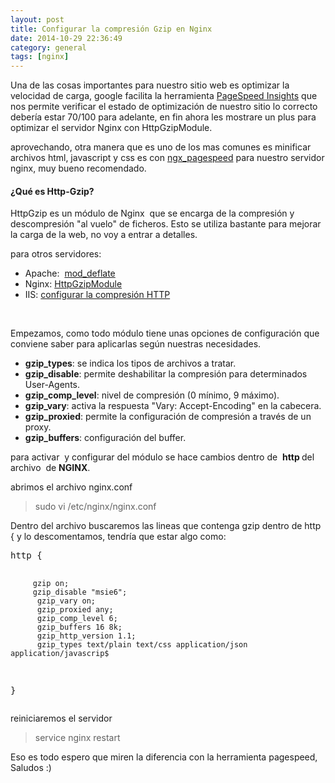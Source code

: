 ```yaml
---
layout: post
title: Configurar la compresión Gzip en Nginx
date: 2014-10-29 22:36:49
category: general
tags: [nginx]
---
```

<p>Una de las cosas importantes para nuestro sitio web es optimizar la velocidad de carga, google facilita la herramienta <a href="https://developers.google.com/speed/pagespeed/insights/">PageSpeed Insights</a> que nos permite verificar el estado de optimización de nuestro sitio lo correcto debería estar 70/100 para adelante, en fin ahora les mostrare un plus para optimizar el servidor Nginx con HttpGzipModule.</p>

<p>aprovechando, otra manera que es uno de los mas comunes es minificar archivos html, javascript y css es con <a href="https://github.com/pagespeed/ngx_pagespeed" target="_blank">ngx_pagespeed</a> para nuestro servidor nginx, muy bueno recomendado.</p>
<h4>¿Qué es Http-Gzip?</h4>
<p>HttpGzip es un módulo de Nginx  que se encarga de la compresión y descompresión "al vuelo" de ficheros. Esto se utiliza bastante para mejorar la carga de la web, no voy a entrar a detalles.</p>
<p>para otros servidores:</p>
<ul>
<li>Apache:  <a href="http://httpd.apache.org/docs/current/mod/mod_deflate.html" target="_blank">mod_deflate</a></li>
<li>Nginx: <a href="http://wiki.nginx.org/HttpGzipModule" target="_blank">HttpGzipModule</a></li>
<li>IIS: <a href="http://technet.microsoft.com/en-us/library/cc771003(v=WS.10).aspx" target="_blank">configurar la compresión HTTP</a></li>
</ul>
<p>&nbsp;</p>
<p>Empezamos, como todo módulo tiene unas opciones de configuración que conviene saber para aplicarlas según nuestras necesidades.</p>
<ul>
<li><strong>gzip_types</strong>: se indica los tipos de archivos a tratar.</li>
<li><strong>gzip_disable</strong>: permite deshabilitar la compresión para determinados User-Agents.</li>
<li><strong>gzip_comp_level</strong>: nivel de compresión (0 mínimo, 9 máximo).</li>
<li><strong>gzip_vary</strong>: activa la respuesta "Vary: Accept-Encoding" en la cabecera.</li>
<li><strong>gzip_proxied</strong>: permite la configuración de compresión a través de un proxy.</li>
<li><strong>gzip_buffers</strong>: configuración del buffer.</li>
</ul>
<p>para activar  y configurar del módulo se hace cambios dentro de  <strong>http </strong>del archivo  de <strong>NGINX</strong>.</p>
<p>abrimos el archivo nginx.conf</p>
<blockquote><p>sudo vi /etc/nginx/nginx.conf</p></blockquote>
<p>Dentro del archivo buscaremos las lineas que contenga gzip dentro de http { y lo descomentamos, tendría que estar algo como:</p>
<pre class="prettyprint">http {

         gzip on;
         gzip_disable "msie6";
          gzip_vary on;
          gzip_proxied any;
          gzip_comp_level 6;
          gzip_buffers 16 8k;
          gzip_http_version 1.1;
          gzip_types text/plain text/css application/json application/javascrip$

}</pre>
<p>reiniciaremos el servidor</p>
<blockquote><p>service nginx restart</p></blockquote>
<p>Eso es todo espero que miren la diferencia con la herramienta pagespeed, Saludos :)</p>

